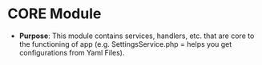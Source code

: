 # CORE Module

- **Purpose**: This module contains services, handlers, etc. that are core to the functioning of app (e.g. SettingsService.php = helps you get configurations from Yaml Files).